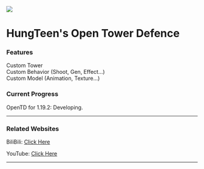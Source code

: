 [![](http://cf.way2muchnoise.eu/full_807555_downloads.svg)](https://www.curseforge.com/minecraft/mc-mods/open-tower-defence)

# HungTeen's Open Tower Defence

### Features
Custom Tower <br>
Custom Behavior (Shoot, Gen, Effect...) <br>
Custom Model (Animation, Texture...) <br>

### Current Progress

OpenTD for 1.19.2: Developing.

---

### Related Websites

BiliBili: [Click Here](https://space.bilibili.com/362855464)

YouTube: [Click Here](https://www.youtube.com/channel/UCc0zRvlwZdYLc4AKPafC4cg)

---